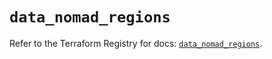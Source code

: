 # `data_nomad_regions`

Refer to the Terraform Registry for docs: [`data_nomad_regions`](https://registry.terraform.io/providers/hashicorp/nomad/2.4.0/docs/data-sources/regions).
